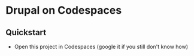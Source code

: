 # Drupal on Codespaces

## Quickstart
* Open this project in Codespaces (google it if you still don't know how)